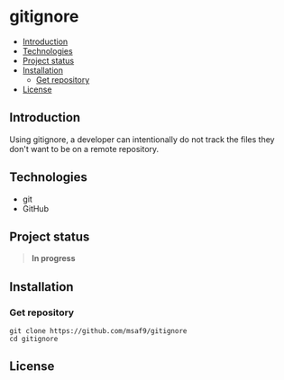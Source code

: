 <h1> gitignore </h1>

- [Introduction](#introduction)
- [Technologies](#technologies)
- [Project status](#project-status)
- [Installation](#installation)
  - [Get repository](#get-repository)
- [License](#license)

## Introduction
Using gitignore, a developer can intentionally do not track the files they don't want to be on a remote repository.

## Technologies

- git
- GitHub

## Project status

> **In progress**

## Installation

### Get repository

```git
git clone https://github.com/msaf9/gitignore
cd gitignore
```

## License

